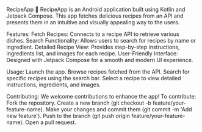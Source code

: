 RecipeApp 🍲
RecipeApp is an Android application built using Kotlin and Jetpack Compose. This app fetches delicious recipes from an API and presents them in an intuitive and visually appealing way to the users.

Features:
Fetch Recipes: Connects to a recipe API to retrieve various dishes.
Search Functionality: Allows users to search for recipes by name or ingredient.
Detailed Recipe View: Provides step-by-step instructions, ingredients list, and images for each recipe.
User-Friendly Interface: Designed with Jetpack Compose for a smooth and modern UI experience.

Usage:
Launch the app.
Browse recipes fetched from the API.
Search for specific recipes using the search bar.
Select a recipe to view detailed instructions, ingredients, and images.

Contributing:
We welcome contributions to enhance the app! To contribute:
Fork the repository.
Create a new branch (git checkout -b feature/your-feature-name).
Make your changes and commit them (git commit -m 'Add new feature').
Push to the branch (git push origin feature/your-feature-name).
Open a pull request.
